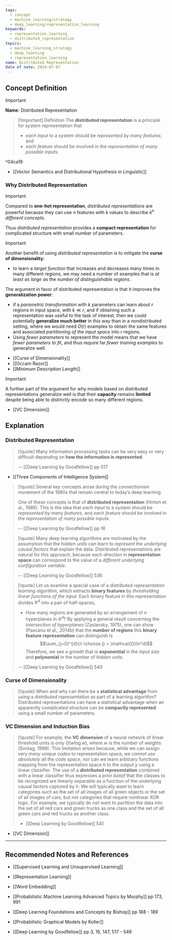 ```yaml
---
tags:
  - concept
  - machine_learning/strategy
  - deep_learning/representation_learning
keywords:
  - representation_learning
  - distributed_representation
topics:
  - machine_learning_strategy
  - deep_learning
  - representation_learning
name: Distributed Representation
date of note: 2024-07-07
---
```


## Concept Definition

>[!important]
>**Name**: Distributed Representation


>[!important] Definition
>The **distributed representation** is a principle for system representation that 
>- *each input* to a system should be *represented by many features*, and 
>- *each feature* should be involved in the *representation of many possible inputs*. 

^04ca19


- [[Vector Semantics and Distributional Hypothesis in Linguistic]]

### Why Distributed Representation

>[!important]
>Compared to **one-hot representation**, *distributed representations* are powerful because they can use $n$ features with $k$ values to describe $k^n$ *different concepts*.
>
>Thus *distributed representation* provides a **compact representation** for complicated structure with small number of parameters.


>[!important]
>Another benefit of using *distributed representation* is to mitigate the **curse of dimensionality**:
>-  to learn a *target function* that increases and decreases many times in many different regions, we may need a number of examples that is *at least as large as* the *number of distinguishable regions*.
>  
>  
>The argument in favor of distributed representation is that it improves the **generalization power**:
>- if a *parametric transformation* with $k$ parameters can learn about $r$ regions in input space, with $k \ll r$, and if obtaining such a representation was useful to the task of interest, then we could potentially **generalize much better** in this way than in a nondistributed setting, where we would need $O(r)$ examples to obtain the same features and associated *partitioning of the input space* into $r$ regions. 
>- Using *fewer parameters* to represent the model means that we have *fewer parameters to fit*, and thus require far *fewer training examples* to generalize well.   

- [[Curse of Dimensionality]]
- [[Occam Razor]]
- [[Minimum Description Length]]

>[!important]
>A further part of the argument for why models based on distributed representations generalize well is that their **capacity** remains **limited** despite being able to distinctly encode so many different regions.

- [[VC Dimension]]



## Explanation

### Distributed Representation

>[!quote]
>Many information processing tasks can be very easy or very difficult depending on **how the information is represented**.
>
>-- [[Deep Learning by Goodfellow]] pp 517

- [[Three Components of Intelligence System]]

>[!quote]
>Several key concepts arose during the connectionism movement of the 1980s that remain central to today’s deep learning.  
>
>One of these concepts is that of **distributed representation** (Hinton et al., 1986). This is the idea that *each input* to a system should be *represented by many features*, and *each feature* should be involved in the *representation of many possible inputs*. 
>
>-- [[Deep Learning by Goodfellow]] pp 16


>[!quote]
>Many deep learning algorithms are motivated by the assumption that the *hidden units* can learn to *represent the underlying causal factors* that explain the data. Distributed representations are natural for this approach, because each *direction* in **representation space** can correspond to the value of a *different underlying configuration variable*.
>
>-- [[Deep Learning by Goodfellow]] 536


>[!quote]
>Let us examine a special case of a *distributed representation learning algorithm*, which extracts **binary features** by *thresholding linear functions of the input*. Each binary feature in this representation divides $\mathbb{R}^d$ into a pair of half-spaces,
>
>- How many regions are generated by an arrangement of $n$ hyperplanes in $\mathbb{R}^d$? By applying a general result concerning the *intersection of hyperplanes* (Zaslavsky, 1975), one can show (Pascanu et al., 2014b) that the **number of regions** this **binary feature representation** can distinguish is $$\sum_{j=0}^{d}{n \choose j} = \mathcal{O}(n^d)$$ Therefore, we see a *growth* that is **exponential** in the *input size* and **polynomial** in the number of *hidden units*.
>  
>  
>-- [[Deep Learning by Goodfellow]] 540  


### Curse of Dimensionality

>[!quote]
>When and why can there be a **statistical advantage** from using a *distributed representation* as part of a learning algorithm? Distributed representations can have a statistical advantage when an apparently complicated structure can be **compactly represented** using a small number of parameters.


### VC Dimension and Induction Bias


>[!quote]
>For example, the **VC dimension** of a neural network of linear threshold units is only $O(w \log w)$, where $w$ is the number of weights (Sontag, 1998). This limitation *arises* because, while we can assign very *many unique codes* to representation space, we *cannot use absolutely all the code space*, nor can we learn arbitrary functions mapping from the representation space $h$ to the output $y$ using a linear classifier. The use of a **distributed representation** combined with a linear classifier thus expresses a *prior belief* that the classes to be recognized are linearly separable as a function of the underlying causal factors captured by $h$. We will typically want to learn categories such as the set of all images of all green objects or the set of all images of cars, but not categories that require nonlinear XOR logic. For example, we typically do not want to partition  the data into the set of all red cars and green trucks as one class and the set of all green cars and red trucks as another class.
>
>- [[Deep Learning by Goodfellow]] 541

- [[VC Dimension]]



-----------
##  Recommended Notes and References

- [[Supervised Learning and Unsupervised Learning]]
- [[Representation Learning]]
- [[Word Embedding]]


- [[Probabilistic Machine Learning Advanced Topics by Murphy]] pp 173, 991
- [[Deep Learning Foundations and Concepts by Bishop]] pp 188 - 189
- [[Probabilistic Graphical Models by Koller]]
- [[Deep Learning by Goodfellow]] pp 3, 16, 147, 517 - 549